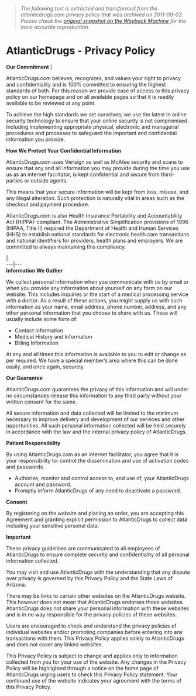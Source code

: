 > *The following text is extracted and transformed from the atlanticdrugs.com privacy policy that was archived on 2011-09-03. Please check the [original snapshot on the Wayback Machine](https://web.archive.org/web/20110903081955id_/http%3A//www.atlanticdrugs.com/privacy.html) for the most accurate reproduction.*

# AtlanticDrugs - Privacy Policy

**Our Commitment** | 

AtlanticDrugs.com believes, recognizes, and values your right to privacy and confidentiality and is 100% committed to ensuring the highest standards of both. For this reason we provide ease of access to this privacy policy on our homepage and on all available pages so that it is readily available to be reviewed at any point.

To achieve the high standards we set ourselves; we use the latest in online security technology to ensure that your online security is not compromised. Including implementing appropriate physical, electronic and managerial procedures and processes to safeguard the important and confidential information you provide.

**How We Protect Your Confidential Information**

AtlanticDrugs.com uses Verisign as well as McAfee security and scans to ensure that any and all information you may provide during the time you use us as an internet facilitator, is kept confidential and secure from third-parties or outside agents.

This means that your secure information will be kept from loss, misuse, and any illegal alteration. Such protection is naturally vital in areas such as the checkout and payment procedure.

AtlanticDrugs.com is also Health Insurance Portability and Accountability Act (HIPPA)-compliant. The Administrative Simplification provisions of 1996 (HIPAA, Title II) required the Department of Health and Human Services (HHS) to establish national standards for electronic health care transactions and national identifiers for providers, health plans and employers. We are committed to always maintaining this compliancy. 

|   
---|---  
**Information We Gather**

We collect personal information when you communicate with us by email or when you provide any information about yourself on any form on our website. This includes inquiries or the start of a medical processing service with a doctor. As a result of these actions, you might supply us with such information as your name, email address, phone number, address, and any other personal information that you choose to share with us. These will usually include some form of:

  * Contact Information
  * Medical History and Information
  * Billing Information



At any and all times this information is available to you to edit or change as per required. We have a special member’s area where this can be done easily, and once again, securely. 

**Our Guarantee**

AtlanticDrugs.com guarantees the privacy of this information and will under no circumstances release this information to any third party without your written consent for the same. 

All secure information and data collected will be limited to the minimum necessary to improve delivery and development of our services and other opportunities. All such personal information collected will be held securely in accordance with the law and the internal privacy policy of AtlanticDrugs. 

**Patient Responsibility**

By using AtlanticDrugs.com as an internet facilitator, you agree that it is your responsibility to: control the dissemination and use of activation codes and passwords. 

  * Authorize, monitor and control access to, and use of, your AtlanticDrugs account and password.
  * Promptly inform AtlanticDrugs of any need to deactivate a password.

**Consent**

By registering on the website and placing an order, you are accepting this Agreement and granting explicit permission to AtlanticDrugs to collect data including your sensitive personal data. 

**Important**

These privacy guidelines are communicated to all employees of AtlanticDrugs to ensure complete security and confidentiality of all personal information collected. 

You may visit and use AtlanticDrugs with the understanding that any dispute over privacy is governed by this Privacy Policy and the State Laws of Arizona. 

There may be links to certain other websites on the AtlanticDrugs website. This however does not mean that AtlanticDrugs endorses those websites. AtlanticDrugs does not share your personal information with these websites and is in no way responsible for the privacy policies of these websites. 

Users are encouraged to check and understand the privacy policies of individual websites and/or promoting companies before entering into any transactions with them. This Privacy Policy applies solely to AtlanticDrugs and does not cover any linked websites. 

This Privacy Policy is subject to change and applies only to information collected from you for your use of the website. Any changes in the Privacy Policy will be highlighted through a notice on the home page of AtlanticDrugs urging users to check this Privacy Policy statement. Your continued use of the website indicates your agreement with the terms of this Privacy Policy. 
